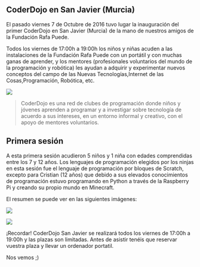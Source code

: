 ## CoderDojo en San Javier (Murcia)

El pasado viernes 7 de Octubre de 2016 tuvo lugar la inauguración del primer CoderDojo en San Javier (Murcia) de la mano de nuestros amigos de la Fundación Rafa Puede.

Todos los viernes de 17:00h a 19:00h los niños y niñas acuden a las instalaciones de la Fundación Rafa Puede con un portátil y con muchas ganas de aprender, y los mentores (profesionales voluntarios del mundo de la programación y robótica) les ayudan a adquirir y experimentar nuevos conceptos del campo de las Nuevas Tecnologías,Internet de las Cosas,Programación, Robótica, etc.

![](1.png)

> CoderDojo es una red de clubes de programación donde niños y jóvenes aprenden a programar y a investigar sobre tecnología de acuerdo a sus intereses, en un entorno informal y creativo, con el apoyo de mentores voluntarios.

## Primera sesión

A esta primera sesión acudieron 5 niños y 1 niña con edades comprendidas entre los 7 y 12 años. Los lenguajes de programación elegidos por los ninjas en esta sesión fue el lenguaje de programación por bloques de Scratch, excepto para Cristian (12 años) que debido a sus elevados conocimientos de programación estuvo programando en Python a través de la Raspberry Pi y creando su propio mundo en Minecraft.

El resumen se puede ver en las siguientes imágenes:

![](2.png)

![](3.png)

¡Recordar! CoderDojo San Javier se realizará todos los viernes de 17:00h a 19:00h y las plazas son limitadas. Antes de asistir tenéis que reservar vuestra plaza y llevar un ordenador portatil.

Nos vemos ;)
